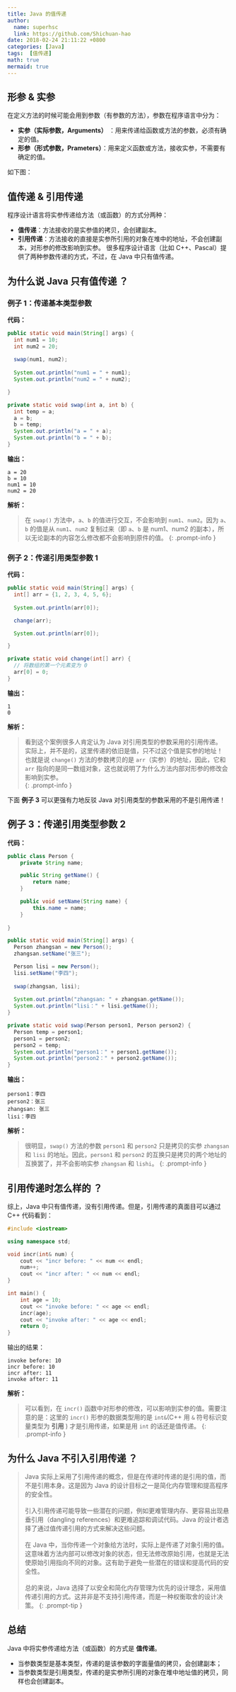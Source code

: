 ```yaml
---
title: Java 的值传递
author:
  name: superhsc
  link: https://github.com/Shichuan-hao
date: 2018-02-24 21:11:22 +0800
categories: [Java]
tags:  [值传递]
math: true
mermaid: true
---
```



## 形参 & 实参

在定义方法的时候可能会用到参数（有参数的方法），参数在程序语言中分为：
- __实参（实际参数，Arguments）__ ：用来传递给函数或方法的参数，必须有确定的值。
- __形参（形式参数，Prameters）__：用来定义函数或方法，接收实参，不需要有确定的值。

如下图：
<!-- ![形参 & 实参](https://images.happymaya.cn/static/java/picture_name.png) -->

## 值传递 & 引用传递

程序设计语言将实参传递给方法（或函数）的方式分两种：
- __值传递__：方法接收的是实参值的拷贝，会创建副本。
- __引用传递__：方法接收的直接是实参所引用的对象在堆中的地址，不会创建副本，对形参的修改影响到实参。
很多程序设计语言（比如 C++、Pascal）提供了两种参数传递的方式，不过，在 Java 中只有值传递。

## 为什么说 Java 只有值传递 ？


### 例子 1：传递基本类型参数

__代码：__
```java
public static void main(String[] args) {
  int num1 = 10;
  int num2 = 20;
  
  swap(num1, num2);
  
  System.out.println("num1 = " + num1);
  System.out.println("num2 = " + num2);

}

private static void swap(int a, int b) {
  int temp = a;
  a = b;
  b = temp;
  System.out.println("a = " + a);
  System.out.println("b = " + b);
}
```

__输出：__
```plain
a = 20
b = 10
num1 = 10
num2 = 20
```

__解析：__ 

> 在 `swap()` 方法中，`a`、`b` 的值进行交互，不会影响到 `num1`、`num2`。因为 `a`、`b` 的值是从 `num1`、`num2` 复制过来（即 `a`、`b` 是 num1、num2 的副本），所以无论副本的内容怎么修改都不会影响到原件的值。 
{: .prompt-info }


### 例子 2：传递引用类型参数 1

__代码：__
```java
public static void main(String[] args) {
  int[] arr = {1, 2, 3, 4, 5, 6};
  
  System.out.println(arr[0]);

  change(arr);

  System.out.println(arr[0]);

}

private static void change(int[] arr) {
  // 将数组的第一个元素变为 0
  arr[0] = 0;
}
```

__输出：__
```plain
1
0
```


__解析：__ 

> 看到这个案例很多人肯定认为 Java 对引用类型的参数采用的引用传递。<br/> 
实际上，并不是的，这里传递的依旧是值，只不过这个值是实参的地址！<br/>
也就是说 `change()` 方法的参数拷贝的是 `arr`（实参）的地址，因此，它和 `arr` 指向的是同一数组对象，这也就说明了为什么方法内部对形参的修改会影响到实参。<br>
{: .prompt-info }

下面 __例子 3__ 可以更强有力地反驳 Java 对引用类型的参数采用的不是引用传递！

## 例子 3：传递引用类型参数 2

__代码：__
```java
public class Person {
    private String name;

    public String getName() {
        return name;
    }

    public void setName(String name) {
        this.name = name;
    }
    
}

public static void main(String[] args) {
  Person zhangsan = new Person();
  zhangsan.setName("张三");

  Person lisi = new Person();
  lisi.setName("李四");
  
  swap(zhangsan, lisi);
  
  System.out.println("zhangsan: " + zhangsan.getName());
  System.out.println("lisi：" + lisi.getName());
}

private static void swap(Person person1, Person person2) {
  Person temp = person1;
  person1 = person2;
  person2 = temp;
  System.out.println("person1：" + person1.getName());
  System.out.println("person2：" + person2.getName());
}
```

__输出：__
```plain
person1：李四
person2：张三
zhangsan: 张三
lisi：李四
```


__解析：__ 

> 很明显，`swap()` 方法的参数 `person1` 和 `person2` 只是拷贝的实参 `zhangsan` 和 `lisi` 的地址。因此，`person1` 和 `person2` 的互换只是拷贝的两个地址的互换罢了，并不会影响实参 `zhangsan` 和 `lishi`。 
{: .prompt-info }


## 引用传递时怎么样的 ？

综上，Java 中只有值传递，没有引用传递。但是，引用传递的真面目可以通过 C++ 代码看到：

```c++
#include <iostream>

using namespace std;

void incr(int& num) {
    cout << "incr before: " << num << endl;
    num++;
    cout << "incr after: " << num << endl;
}

int main() {
    int age = 10;
    cout << "invoke before: " << age << endl;
    incr(age);
    cout << "invoke after: " << age << endl;
    return 0;
}
```
输出的结果：
```plain
invoke before: 10
incr before: 10
incr after: 11
invoke after: 11
```

__解析：__ 

> 可以看到，在 `incr()` 函数中对形参的修改，可以影响到实参的值。需要注意的是：这里的 `incr()` 形参的数据类型用的是 `int&`(C++ 用 `&` 符号标识变量类型为 __引用__ ) 才是引用传递，如果是用 `int` 的话还是值传递。
{: .prompt-info }


## 为什么 Java 不引入引用传递 ？

> Java 实际上采用了引用传递的概念，但是在传递时传递的是引用的值，而不是引用本身。这是因为 Java 的设计目标之一是简化内存管理和提高程序的安全性。<br/><br/>
引入引用传递可能导致一些潜在的问题，例如更难管理内存、更容易出现悬垂引用（dangling references）和更难追踪和调试代码。Java 的设计者选择了通过值传递引用的方式来解决这些问题。<br/><br/>
在 Java 中，当你传递一个对象给方法时，实际上是传递了对象引用的值。这意味着方法内部可以修改对象的状态，但无法修改原始引用，也就是无法使原始引用指向不同的对象。这有助于避免一些潜在的错误和提高代码的安全性。<br/><br/>
总的来说，Java 选择了以安全和简化内存管理为优先的设计理念，采用值传递引用的方式。这并非是不支持引用传递，而是一种权衡取舍的设计决策。
{: .prompt-tip }

## 总结

Java 中将实参传递给方法（或函数）的方式是 __值传递__。
- 当参数类型是基本类型，传递的是该参数的字面量值的拷贝，会创建副本；
- 当参数类型是引用类型，传递的是实参所引用的对象在堆中地址值的拷贝，同样也会创建副本。
